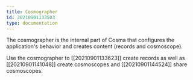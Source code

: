 ```yaml
---
title: Cosmographer
id: 20210901133503
type: documentation
---
```


The cosmographer is the internal part of Cosma that configures the application's behavior and creates content (records and cosmoscope).

Use the cosmographer to [[20210901133623]] create records as well as [[20210901141048]] create cosmoscopes and [[20210901144524]] share cosmoscopes.
